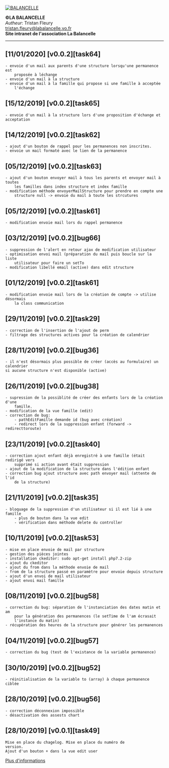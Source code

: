 [![BALANCELLE](https://labalancelle.yo.fr/prod/web/bundles/app/images/logos/balancelle.jpeg)](https://labalancelle.yo.fr/prod/web/)

**©LA BALANCELLE**   
*Autheur*: Tristan Fleury   
tristan.fleury@labalancelle.yo.fr   
**Site intranet de l'association La Balancelle**    

------------
## [11/01/2020] [v0.0.2][task64]
    - envoie d'un mail aux parents d'une structure lorsqu'une permanence est 
        proposée à léchange
    - envoie d'un mail à la structure
    - envoie d'un mail à la famille qui propose si une famille à acceptée 
        l'échange
    
## [15/12/2019] [v0.0.2][task65]
    - envoie d'un mail à la structure lors d'une proposition d'échange et acceptation
    
## [14/12/2019] [v0.0.2][task62]
    - ajout d'un bouton de rappel pour les permanences non inscrites.
    - envoie un mail formaté avec le lien de la permanence
    
## [05/12/2019] [v0.0.2][task63]
    - ajout d'un bouton envoyer mail à tous les parents et envoyer mail à toutes
        les familles dans index structure et index famille
    - modification méthode envoyerMailStructure pour prendre en compte une
        structure null -> envoie du mail à toute les strcutures
    
## [05/12/2019] [v0.0.2][task61]
    - modification envoie mail lors du rappel permanence
        
## [03/12/2019] [v0.0.2][bug66]
    - suppression de l'alert en retour ajax de modification utilisateur
    - optimisation envoi mail (préparation du mail puis boucle sur la liste
        utilisateur pour faire un setTo
    - modification libellé email (active) dans edit structure
    
## [01/12/2019] [v0.0.2][task61]
    - modification envoie mail lors de la création de compte -> utilise désormais
        la class communication
    
## [29/11/2019] [v0.0.2][task29]
    - correction de l'insertion de l'ajout de perm
    - filtrage des structures actives pour la création de calendrier
    
## [28/11/2019] [v0.0.2][bug36]
    - il n'est désormais plus possible de créer (accès au formulaire) un calendrier
    si aucune structure n'est disponible (active)
    
## [26/11/2019] [v0.0.2][bug38]
    - supression de la possiblité de créer des enfants lors de la création d'une
        famille.
    - modification de la vue famille (edit)
    - correction de bug:
        - pathEditFamille demande id (bug avec création)
        - redirect lors de la suppression enfant (forward -> redirecttoroute)
        
## [23/11/2019] [v0.0.2][task40]
    - correction ajout enfant déjà enregistré à une famille (était redirigé vers
        supprimé si action avant était suppression
    - ajout de la modification de la structure dans l'édition enfant
    - correction bug ajout structure avec path envoyer mail (attente de l'id
        de la structure)
    
## [21/11/2019] [v0.0.2][task35]
    - bloquage de la suppression d'un utilisateur si il est lié à une famille
        - plus de bouton dans la vue edit
        - vérification dans méthode delete du controller
    
## [10/11/2019] [v0.0.2][task53]
    - mise en place envoie de mail par structure
    - gestion des pièces jointes
    - installation ckeditor: sudo apt-get install php7.2-zip
    - ajout du ckeditor
    - ajout du from dans la méthode envoie de mail
    - from de la structure passé en paramètre pour envoie depuis structure
    - ajout d'un envoi de mail utilisateur
    - ajout envoi mail famille
    
## [08/11/2019] [v0.0.2][bug58]
    - correction du bug: séparation de l'instanciation des dates matin et am
        pour la génération des permanences (le setTime de l'am écrasait
        l'instance du matin)
    - récupération des heures de la structure pour générer les permanences
    
## [04/11/2019] [v0.0.2][bug57]
    - correction du bug (test de l'existance de la variable permanence)
    
## [30/10/2019] [v0.0.2][bug52]
    - réinitialisation de la variable to (array) à chaque permanence ciblée
       
## [28/10/2019] [v0.0.2][bug56]
    - correction déconnexion impossible
    - désactivation des assests chart

## [28/10/2019] [v0.0.1][task49]
    Mise en place du chagelog. Mise en place du numéro de
    version.
    Ajout d'un bouton + dans la vue edit user
    
[Plus d'informations](https://labalancelle.yo.fr/prod/web/ "Plus d'informations")